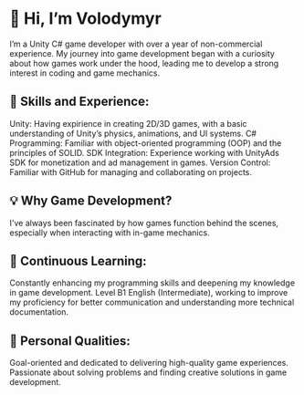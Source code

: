 <h1>👋 Hi, I’m Volodymyr</h1>

I’m a  Unity C# game developer with over a year of non-commercial experience. My journey into game development began with a curiosity about how games work under the hood, leading me to develop a strong interest in coding and game mechanics.

<h2>🔧 Skills and  Experience:</h2>
Unity: Having expirience in creating 2D/3D games, with a basic understanding of Unity’s physics, animations, and UI systems.
C# Programming: Familiar with object-oriented programming (OOP) and the principles of SOLID.
SDK Integration: Experience working with UnityAds SDK for monetization and ad management in games.
Version Control: Familiar with GitHub for managing and collaborating on projects.

<h2>💡 Why Game Development?</h2>
I've always been fascinated by how games function behind the scenes, especially when interacting with in-game mechanics. 

<h2>🌱 Continuous Learning:</h2>
Constantly enhancing my programming skills and deepening my knowledge in game development.
Level B1 English (Intermediate), working to improve my proficiency for better communication and understanding more technical documentation.

<h2>🎯 Personal Qualities:</h2>
Goal-oriented and dedicated to delivering high-quality game experiences.
Passionate about solving problems and finding creative solutions in game development.

<!---
Slyzzep/Slyzzep is a ✨ special ✨ repository because its `README.md` (this file) appears on your GitHub profile.
You can click the Preview link to take a look at your changes.
--->
